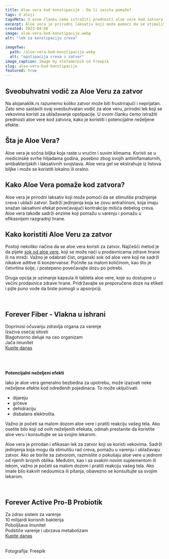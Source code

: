 ```yaml
---
title: Aloe vera kod konstipacije - Da li zaista pomaže?
tags: O aloji
tagsMeta: U ovom članku ćemo istražiti prednosti aloe vere kod zatvora, kako je koristiti i potencijalne neželjene efekte. Sveobuhvatan vodič za aloe veru, prirodni lek koji se vekovima koristi za ublažavanje opstipacije.
excerpt: Aloe vera je prirodni laksativ koji može pomoći da se stimuliše pražnjenje creva i ublaži zatvor.
created: 2023-04-08
image: aloe-vera-kod-konstipacije.webp
alt: "lek za konstipaciju creva"

imageTwo:
  path: /aloe-vera-kod-konstipacije.webp
  alt: "opstipacija creva i zatvor"
image_caption: Image by stefamerpik on Freepik
slug: aloe-vera-kod-konstipacije
featured: true
---
```



<div class="text-component line-height-lg v-space-md">


## Sveobuhvatni vodič za Aloe Veru za zatvor

Na alojanaklik.rs razumemo koliko zatvor može biti frustrirajući i neprijatan. Zato smo sastavili ovaj sveobuhvatan vodič za aloe veru, prirodni lek koji se vekovima koristi za ublažavanje opstipacije. U ovom članku ćemo istražiti prednosti aloe vere kod zatvora, kako je koristiti i potencijalne neželjene efekte.

## Šta je Aloe Vera?

Aloe vera je sočna biljka koja raste u vrućim i suvim klimama. Koristi se u medicinske svrhe hiljadama godina, posebno zbog svojih antiinflamatornih, antibakterijskih i laksativnih svojstava. Aloe vera gel se ekstrahuje iz listova biljke i može se koristiti lokalno ili oralno.

## Kako Aloe Vera pomaže kod zatvora?

Aloe vera je prirodni laksativ koji može pomoći da se stimuliše pražnjenje creva i ublaži zatvor. Sadrži jedinjenja koja se zovu antrahinoni, koja imaju snažan laksativni efekat povećavajući kontrakcije mišića debelog creva. Aloe vera takođe sadrži enzime koji pomažu u varenju i pomažu u efikasnijem razgradnji hrane.

## Kako koristiti Aloe Veru za zatvor

Postoji nekoliko načina da se aloe vera koristi za zatvor. Najčešći metod je da pijete [sok od aloe vere](/napici/), koji se može naći u prodavnicama zdrave hrane ili na mreži. Važno je odabrati čist, organski sok od aloe vere koji ne sadrži nikakve aditive ili konzervanse. Počnite sa malom količinom, kao što je četvrtina šolje, i postepeno povećavajte dozu po potrebi.

Druga opcija je uzimanje kapsula ili tableta aloe vere, koje su dostupne u većini prodavnica zdrave hrane. Pridržavajte se preporučene doze na etiketi i pijte puno vode da biste pomogli u apsorpciji.

<br>

<div class="container text-component__block--outset padding-y-md padding-x-md radius-lg margin-top-md bg-white">
	<div class="grid gap-sm">
		<div class="col-4@md">
			<g-image class="" src="~/assets/img/forever_fiber.webp" alt="vlakna u ishrani"></g-image>
		</div>
		<div class="col-8@md">
			<div class="flex flex-wrap gap-sm items-center">
				<div class="">
					<h2 class="text-lg">Forever Fiber - Vlakna u ishrani</h2>
				</div>
        <div class="grid margin-bottom-lg gap-xxs">
					<div class="flex items-center text-sm">
						<g-image style="width: auto !important;" class="margin-left-important" src="~/assets/img/check.svg"></g-image>
							Doprinosi očuvanju zdravlja organa za varenje
					</div>
          <div class="flex items-center text-sm">
						<g-image style="width: auto !important;" class="margin-left-important" src="~/assets/img/check.svg"></g-image>
						 Izaziva osećaj sitosti
					</div>
          <div class="flex items-center text-sm">
						<g-image style="width: auto !important;" class="margin-left-important" src="~/assets/img/check.svg"></g-image>
							Blagotvorno deluje na ceo organizam
					</div>
          <div class="flex items-center text-sm">
						<g-image style="width: auto !important;" class="margin-left-important" src="~/assets/img/check.svg"></g-image>
						Jača imunitet
					</div>
				</div>
			</div>
			<div class="flex gap-md@sm gap-md flex-column flex-row@sm padding-top-lg justify-between@sm items-center">
				<a href="https://flpshop.rs/dodaci-ishrani/11651/forever-fiber/360000954255/personal.html" class="kupiteCTA btn btn--primary flex-grow center-between@lg justify-center btn--md">
					Kupite danas
				</a>
				<g-image style="width: auto !important;" class="" src="~/assets/img/logo-futer.png"></g-image>
			</div>
		</div>
	</div>
</div>

<br><br>

**Potencijalni neželjeni efekti**

Iako je aloe vera generalno bezbedna za upotrebu, može izazvati neke neželjene efekte kod određenih pojedinaca. To može uključivati:

- dijareju
- grčeve
- dehidraciju
- disbalans elektrolita.

Važno je početi sa malom dozom aloe vere i pratiti reakciju vašeg tela. Ako osetite bilo koji od ovih neželjenih efekata, odmah prestanite da koristite aloe veru i konsultujte se sa svojim lekarom.

Aloe vera je prirodan i efikasan lek za zatvor koji se koristi vekovima. Sadrži jedinjenja koja mogu da stimulišu rad creva, pomažu u varenju i ublažavaju zatvor. Ako se borite sa zatvorom, razmislite o pokušaju aloe vere u jednom od njenih brojnih oblika. Međutim, kao i sa svakim novim suplementom ili lekom, važno je početi sa malom dozom i pratiti reakciju vašeg tela. Ako imate bilo kakvih nedoumica ili pitanja, obavezno se konsultujte sa svojim lekarom.


<br>

<div class="container text-component__block--outset padding-y-md padding-x-md radius-lg margin-top-md bg-white">
	<div class="grid gap-sm">
		<div class="col-4@md">
			<g-image class="" src="~/assets/img/forever_active_pro_b.jpeg" alt="probiotik za nervozna creva"></g-image>
		</div>
		<div class="col-8@md">
			<div class="flex flex-wrap gap-sm items-center">
				<div class="">
					<h2 class="text-lg">Forever Active Pro-B Probiotik</h2>
				</div>
        <div class="grid margin-bottom-lg gap-xxs">
					<div class="flex items-center text-sm">
						<g-image style="width: auto !important;" class="margin-left-important" src="~/assets/img/check.svg"></g-image>
							Za zdrav sistem za varenje
					</div>
          <div class="flex items-center text-sm">
						<g-image style="width: auto !important;" class="margin-left-important" src="~/assets/img/check.svg"></g-image>
						  10 milijardi korisnih bakterija
					</div>
          <div class="flex items-center text-sm">
						<g-image style="width: auto !important;" class="margin-left-important" src="~/assets/img/check.svg"></g-image>
							Poboljšava imunitet
					</div>
          <div class="flex items-center text-sm">
						<g-image style="width: auto !important;" class="margin-left-important" src="~/assets/img/check.svg"></g-image>
							Podstiče varenje i ubrzava metabolizam
					</div>
				</div>
			</div>
			<div class="flex gap-md@sm gap-md flex-column flex-row@sm padding-top-lg justify-between@sm items-center">
				<a href="https://flpshop.rs/dodaci-ishrani/11842/forever-active-pro-b/360000954255/personal.html" class="kupiteCTA btn btn--primary flex-grow center-between@lg justify-center btn--md">
					Kupite danas
				</a>
				<g-image style="width: auto !important;" class="" src="~/assets/img/logo-futer.png"></g-image>
			</div>
		</div>
	</div>
</div>

<br>


Fotografija: Freepik

</div>